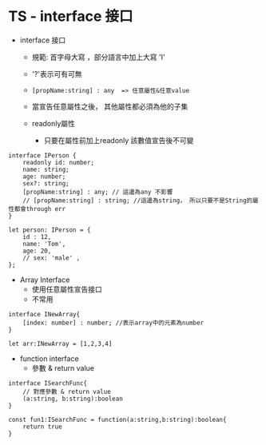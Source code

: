 # TS - interface 接口
- interface 接口
    - 規範: 首字母大寫 ，部分語言中加上大寫 'I'
    - '?'表示可有可無
    - ```[propName:string] : any  => 任意屬性&任意value```
    - 當宣告任意屬性之後， 其他屬性都必須為他的子集

    - readonly屬性
        - 只要在屬性前加上readonly 該數值宣告後不可變

```
interface IPerson {
    readonly id: number;
    name: string;
    age: number;
    sex?: string;
    [propName:string] : any; // 這邊為any 不影響
    // [propName:string] : string; //這邊為string， 所以只要不是String的屬性都會through err
}
```
```
let person: IPerson = { 
    id : 12,
    name: 'Tom', 
    age: 20, 
    // sex: 'male' ,
};
```

- Array Interface
    - 使用任意屬性宣告接口
    - 不常用
```
interface INewArray{
    [index: number] : number; //表示array中的元素為number
}

let arr:INewArray = [1,2,3,4]

```
- function interface
    - 參數 & return value
```
interface ISearchFunc{
    // 對應參數 & return value
    (a:string, b:string):boolean
}

const fun1:ISearchFunc = function(a:string,b:string):boolean{
    return true
}

```